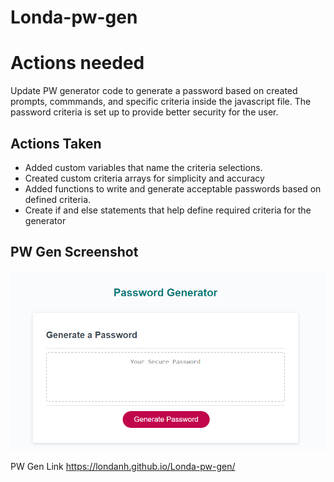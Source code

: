 # Londa-pw-gen
# Actions needed
Update PW generator code to generate a password based on created prompts, commmands, and specific criteria inside the javascript file. The password criteria is set up to provide better security for the user.

## Actions Taken
* Added custom variables that name the criteria selections.
* Created custom criteria arrays for simplicity and accuracy
* Added functions to write and generate acceptable passwords based on defined criteria.
* Create if and else statements that help define required criteria for the generator



## PW Gen Screenshot 

 <img src='./Assets/pwscreenshot.jpg'>
  

PW Gen Link
https://londanh.github.io/Londa-pw-gen/
